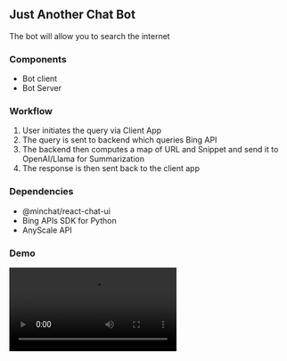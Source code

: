 ## Just Another Chat Bot
The bot will allow you to search the internet

### Components
- Bot client 
- Bot Server

### Workflow
1. User initiates the query via Client App
2. The query is sent to backend which queries Bing API
3. The backend then computes a map of URL and Snippet and send it to OpenAI/Llama for Summarization
4. The response is then sent back to the client app

### Dependencies
- @minchat/react-chat-ui
- Bing APIs SDK for Python
- AnyScale API

### Demo
![](Just-Another-Bot.mp4)
